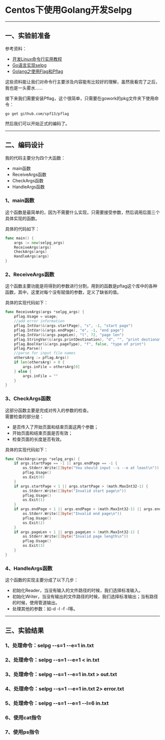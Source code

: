 # Centos下使用Golang开发Selpg

---

## 一、实验前准备  

参考资料：  

- [开发Linux命令行实用教程](https://www.ibm.com/developerworks/cn/linux/shell/clutil/index.html)    
- [Go语言实现selpg](https://blog.csdn.net/kunailin/article/details/78262456)  
- [Golang之使用Flag和Pflag](https://o-my-chenjian.com/2017/09/20/Using-Flag-And-Pflag-With-Golang/)  

这些资料能让我们对命令行主要涉及内容能有比较好的理解，虽然我看完了之后，我也是一头雾水……  

接下来我们需要安装Pflag，这个很简单，只需要在gowork的pkg文件夹下使用命令：  
```
go get github.com/spf13/pflag
```
  
然后我们可以开始正式的编码了。  

---

## 二、编码设计   

我的代码主要分为四个大函数：  

- main函数
- ReceiveArgs函数
- CheckArgs函数
- HandleArgs函数  

### 1、main函数  

这个函数是最简单的，因为不需要什么实现，只需要接受参数，然后调用后面三个具体实现的函数。  

具体的代码如下：  
```Go  
func main() {
    args := new(selpg_args)
    ReceiveArgs(args)
    CheckArgs(args)
    HandleArgs(args)
}
```  

### 2、ReceiveArgs函数  

这个函数主要功能是将得到的参数进行分割，用到的函数是pflag这个库中的各种函数，其中，这里对每个没有赋值的参数，定义了缺省的值。  

具体的实现代码如下：  
```Go
func ReceiveArgs(args *selpg_args) {
	pflag.Usage = usage;
	//add error information
	pflag.IntVar(&(args.startPage), "s", -1, "start page")
	pflag.IntVar(&(args.endPage), "e", -1, "end page")
	pflag.IntVar(&(args.pageLen), "l", 72, "page len")
	pflag.StringVar(&(args.printDestination), "d", "", "print destionation")
	pflag.BoolVar(&(args.pageType), "f", false, "type of print")
	pflag.Parse()  
	//parse for input file names
	othersArg := pflag.Args()
	if len(othersArg) > 0 {
		args.inFile = othersArg[0]
	} else {
		args.inFile = ""
	}
} 
```  

### 3、CheckArgs函数  

这部分函数主要是完成对传入的参数的检查。  
需要检查的部分是：  

- 是否传入了开始页面和结束页面这两个参数；
- 开始页面和结束页面是否有效；
- 检查页面的长度是否有效。  

具体的实现代码如下：  
```Go
func CheckArgs(args *selpg_args) {
    if args.startPage == -1 || args.endPage == -1 {
        os.Stderr.Write([]byte("You should input --s --e at least\n"))
        pflag.Usage()
        os.Exit(0)
    }
    if args.startPage < 1 || args.startPage > (math.MaxInt32-1) {
        os.Stderr.Write([]byte("Invalid start page\n"))
        pflag.Usage()
        os.Exit(1)
    }
    if args.endPage < 1 || args.endPage > (math.MaxInt32-1) || args.endPage < args.startPage {
        os.Stderr.Write([]byte("Invalid end page\n"))
        pflag.Usage()
        os.Exit(2)
    }
    if args.pageLen < 1 || args.pageLen > (math.MaxInt32-1) {
        os.Stderr.Write([]byte("Invalid page length\n"))
        pflag.Usage()
        os.Exit(3)
    }
}
```  

### 4、HandleArgs函数  

这个函数的实现主要分成了以下几步：  

- 初始化Reader，当没有输入的文件路径的时候，我们选择标准输入。
- 初始化Writer，当没有输出的文件路径的时候，我们选择标准输出；当有路径的时候，使用管道输出。
- 处理其他的参数：如-d -l -f -l等。  

---

## 三、实验结果  

### 1、处理命令：selpg --s=1 --e=1 in.txt  


### 2、处理命令：selpg --s=1 --e=1 < in.txt  

### 3、处理命令：selpg --s=1 --e=1 in.txt > out.txt  

### 4、处理命令：selpg --s=1 --e=1 in.txt 2> error.txt  

### 5、处理命令：selpg --s=1 --e=1 --l=6 in.txt  

### 6、使用cat指令  

### 7、使用ps指令
